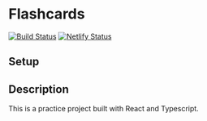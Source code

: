 # Flashcards
[![Build Status](https://travis-ci.org/pernstrong/flashcards.svg?branch=master)](https://travis-ci.org/pernstrong/flashcards)
[![Netlify Status](https://api.netlify.com/api/v1/badges/09649101-c91c-4684-b3ea-adec7e3f6095/deploy-status)](https://app.netlify.com/sites/flashcards-dp/deploys)


## Setup


## Description
This is a practice project built with React and Typescript. 